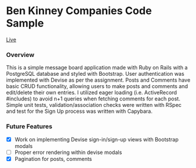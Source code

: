 # Ben Kinney Companies Code Sample

[Live](https://bkcsample.herokuapp.com/)

### Overview

This is a simple message board application made with Ruby on Rails with a PostgreSQL database and styled with Bootstrap.  User authentication was implemented with Devise as per the assignment.  Posts and Comments have basic CRUD functionality, allowing users to make posts and comments and edit/delete their own entries.  I utilized eager loading (i.e. ActiveRecord #includes) to avoid n+1 queries when fetching comments for each post.  Simple unit tests, validation/association checks were written with RSpec and test for the Sign Up process was written with Capybara.  

### Future Features
- [x] Work on implementing Devise sign-in/sign-up views with Bootstrap modals
- [ ] Proper error rendering within devise modals
- [x] Pagination for posts, comments
